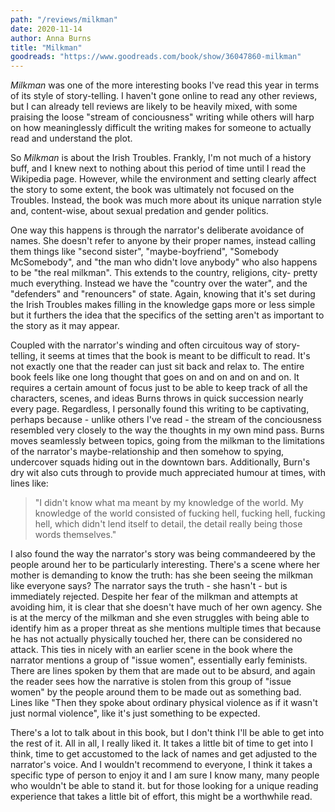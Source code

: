 ```yaml
---
path: "/reviews/milkman"
date: 2020-11-14
author: Anna Burns
title: "Milkman"
goodreads: "https://www.goodreads.com/book/show/36047860-milkman"
---
```


*Milkman* was one of the more interesting books I've read this year in terms of its style of story-telling. I haven't gone online to read any other reviews, but I can already tell reviews are likely to be heavily mixed, with some praising the loose "stream of conciousness" writing while others will harp on how meaninglessly difficult the writing makes for someone to actually read and understand the plot. 

So *Milkman* is about the Irish Troubles. Frankly, I'm not much of a history buff, and I knew next to nothing about this period of time until I read the Wikipedia page. However, while the environment and setting clearly affect the story to some extent, the book was ultimately not focused on the Troubles. Instead, the book was much more about its unique narration style and, content-wise, about sexual predation and gender politics. 

One way this happens is through the narrator's deliberate avoidance of names. She doesn't refer to anyone by their proper names, instead calling them things like "second sister", "maybe-boyfriend", "Somebody McSomebody", and "the man who didn't love anybody" who also happens to be "the real milkman". This extends to the country, religions, city- pretty much everything. Instead we have the "country over the water", and the "defenders" and "renouncers" of state. Again, knowing that it's set during the Irish Troubles makes filling in the knowledge gaps more or less simple but it furthers the idea that the specifics of the setting aren't as important to the story as it may appear. 

Coupled with the narrator's winding and often circuitous way of story-telling, it seems at times that the book is meant to be difficult to read. It's not exactly one that the reader can just sit back and relax to. The entire book feels like one long thought that goes on and on and on and on. It requires a certain amount of focus just to be able to keep track of all the characters, scenes, and ideas Burns throws in quick succession nearly every page. Regardless, I personally found this writing to be captivating, perhaps because - unlike others I've read - the stream of the conciousness resembled very closely to the way the thoughts in my own mind pass. Burns moves seamlessly between topics, going from the milkman to the limitations of the narrator's maybe-relationship and then somehow to spying, undercover squads hiding out in the downtown bars. Additionally, Burn's dry wit also cuts through to provide much appreciated humour at times, with lines like:

> "I didn't know what ma meant by my knowledge of the world. My knowledge of the world consisted of fucking hell, fucking hell, fucking hell, which didn't lend itself to detail, the detail really being those words themselves."

I also found the way the narrator's story was being commandeered by the people around her to be particularly interesting. There's a scene where her mother is demanding to know the truth: has she been seeing the milkman like everyone says? The narrator says the truth - she hasn't - but is immediately rejected. Despite her fear of the milkman and attempts at avoiding him, it is clear that she doesn't have much of her own agency. She is at the mercy of the milkman and she even struggles with being able to identify him as a proper threat as she mentions multiple times that because he has not actually physically touched her, there can be considered no attack. This ties in nicely with an earlier scene in the book where the narrator mentions a group of "issue women", essentially early feminists. There are lines spoken by them that are made out to be absurd, and again the reader sees how the narrative is stolen from this group of "issue women" by the people around them to be made out as something bad. Lines like "Then they spoke about ordinary physical violence as if it wasn't just normal violence", like it's just something to be expected. 

There's a lot to talk about in this book, but I don't think I'll be able to get into the rest of it. All in all, I really liked it. It takes a little bit of time to get into I think, time to get accustomed to the lack of names and get adjusted to the narrator's voice. And I wouldn't recommend to everyone, I think it takes a specific type of person to enjoy it and I am sure I know many, many people who wouldn't be able to stand it. but for those looking for a unique reading experience that takes a little bit of effort, this might be a worthwhile read. 

